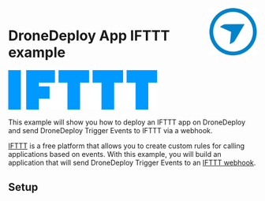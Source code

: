 <img src="../dd_logo.png" alt="DroneDeploy logo" title="DroneDeploy App Platform" align="right" height="96" width="96"/>

# DroneDeploy App IFTTT example

<img src="readme_assets/ifttt_wordmark-blue.png" alt="IFTTT logo" title="DroneDeploy App Platform" height="80"/>

This example will show you how to deploy an IFTTT app on DroneDeploy and send DroneDeploy Trigger Events to IFTTT via a webhook.

[IFTTT](http://ifttt.com/) is a free platform that allows you to create custom rules for calling applications based on events. With this example, you will build an application that will send DroneDeploy Trigger Events to an [IFTTT webhook](https://ifttt.com/maker_webhooks).

## Setup